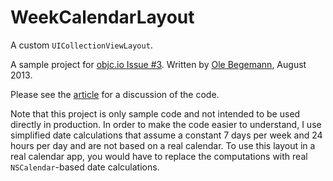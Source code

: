 # WeekCalendarLayout

A custom `UICollectionViewLayout`.


A sample project for [objc.io Issue #3](http://www.objc.io/issue-3).
Written by [Ole Begemann](http://oleb.net), August 2013.

Please see the [article](http://www.objc.io/issue-3/collection-view-layouts.html) for a discussion of the code.

Note that this project is only sample code and not intended to be used directly in production. In order to make the code easier to understand, I use simplified date calculations that assume a constant 7 days per week and 24 hours per day and are not based on a real calendar. To use this layout in a real calendar app, you would have to replace the computations with real `NSCalendar`-based date calculations.
